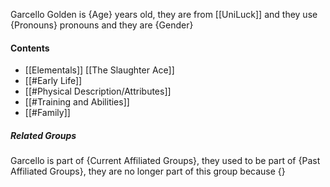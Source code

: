 Garcello Golden is {Age} years old, they are from [[UniLuck]] and they use {Pronouns} pronouns and they are {Gender}
#### Contents
- [[Elementals]] [[The Slaughter Ace]]
- [[#Early Life]]
- [[#Physical Description/Attributes]]
- [[#Training and Abilities]]
- [[#Family]]

##### Related Groups
Garcello is part of {Current Affiliated Groups}, they used to be part of {Past Affiliated Groups}, they are no longer part of this group because {}